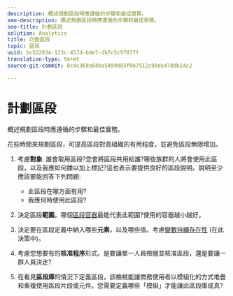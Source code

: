 ```yaml
---
description: 概述規劃區段時應遵循的步驟和最佳實務。
seo-description: 概述規劃區段時應遵循的步驟和最佳實務。
seo-title: 計劃區段
solution: Analytics
title: 計劃區段
topic: 區段
uuid: bc522834-123c-457d-bde7-db7c5c97077f
translation-type: tm+mt
source-git-commit: 8c4c368a84ba5499d85f0b7512c99de47ddb14c2

---
```



# 計劃區段

概述規劃區段時應遵循的步驟和最佳實務。

花些時間來規劃區段，可提高區段對貴組織的有用程度，並避免區段無限增加。

1. 考慮&#x200B;**對象**: 誰會取用區段?您會將區段共用給誰?哪些族群的人將會使用此區段，以及我應如何據以加上標記?這也表示要提供良好的區段說明。說明至少應該要能回答下列問題:

   * 此區段在哪方面有用?
   * 我應何時使用此區段?

1. 決定區段&#x200B;**範圍**。哪個[區段容器](/help/components/c-segmentation/seg-overview.md)最能代表此範圍?使用的容器越小越好。

1. 決定要在區段定義中納入哪些&#x200B;**元素**，以及哪些值。考慮[變數持續存在性](/help/components/c-segmentation/seg-overview.md) (在此決策中)。

1. 考慮您想要有的&#x200B;**核准程序**&#x200B;形式。是要讓單一人員檢閱並核准區段，還是要讓一群人員決定?
1. 在看見&#x200B;**區段庫**&#x200B;的情況下定義區段，該檢視能讓商務使用者以模組化的方式堆疊和重複使用區段片段或元件。[](/help/components/c-segmentation/c-segmentation-workflow/seg-build.md)您需要定義哪些「模組」才能讓此區段庫成真?

